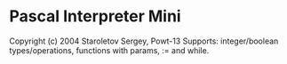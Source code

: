 # Pascal Interpreter Mini

Copyright (c) 2004 Staroletov Sergey, Powt-13
Supports: integer/boolean types/operations, functions with params, := and while.

